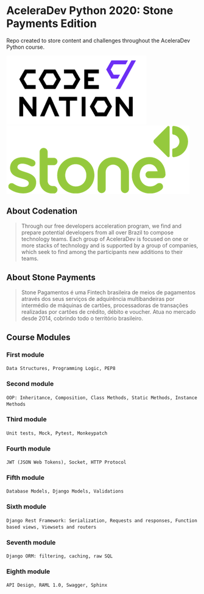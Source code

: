 # AceleraDev Python 2020: Stone Payments Edition

Repo created to store content and challenges throughout the AceleraDev Python course.

![codenation](codenation.png)
![stone](stone.png)

## About Codenation

> Through our free developers acceleration program, we find and prepare potential developers from all over Brazil to compose technology teams.
> Each group of AceleraDev is focused on one or more stacks of technology and is supported by a group of companies, which seek to find among the participants new additions to their teams.

## About Stone Payments

> Stone Pagamentos é uma Fintech brasileira de meios de pagamentos através dos seus serviços de adquirência multibandeiras por intermédio de máquinas de cartões, processadoras de transações realizadas por cartões de crédito, débito e voucher. Atua no mercado desde 2014, cobrindo todo o território brasileiro.

## Course Modules

### First module

`Data Structures, Programming Logic, PEP8`

### Second module

`OOP: Inheritance, Composition, Class Methods, Static Methods, Instance Methods`

### Third module

`Unit tests, Mock, Pytest, Monkeypatch`

### Fourth module

`JWT (JSON Web Tokens), Socket, HTTP Protocol`

### Fifth module

`Database Models, Django Models, Validations`

### Sixth module

`Django Rest Framework: Serialization, Requests and responses, Function based views, Viewsets and routers`

### Seventh module

`Django ORM: filtering, caching, raw SQL`

### Eighth module

`API Design, RAML 1.0, Swagger, Sphinx`
